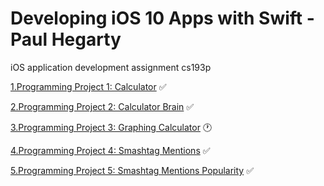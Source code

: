 # Developing iOS 10 Apps with Swift - Paul Hegarty
iOS application development assignment cs193p

[1.Programming Project 1: Calculator](https://github.com/shiwangwang/iOS-application-development-assignment-cs193p/tree/master/Programming%20Project%201_Calculator) ✅

[2.Programming Project 2: Calculator Brain](https://github.com/shiwangwang/iOS-application-development-assignment-cs193p/tree/master/Programming%20Project%202_Calculator%20Brain)  ✅

[3.Programming Project 3: Graphing Calculator](https://github.com/shiwangwang/iOS-application-development-assignment-cs193p/tree/master/Programming%20Project%203_Graphing%20Calculator)  🕐


[4.Programming Project 4: Smashtag Mentions](https://github.com/shiwangwang/iOS-application-development-assignment-cs193p/tree/master/Programming%20Project%204_Smashtag%20Mentions)  ✅

[5.Programming Project 5: Smashtag Mentions Popularity](https://github.com/shiwangwang/iOS-application-development-assignment-cs193p/tree/master/Programming%20Project%205_Smashtag%20Mentions%20Popularity)  ✅




